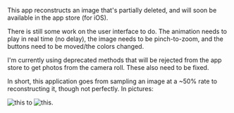 

This app reconstructs an image that's partially deleted, and will soon be
available in the app store (for iOS).

There is still some work on the user interface to do. The animation needs to
play in real time (no delay), the image needs to be pinch-to-zoom, and the
buttons need to be moved/the colors changed. 

I'm currently using deprecated methods that will be rejected from the app store
to get photos from the camera roll. These also need to be fixed.

In short, this application goes from sampling an image at a ~50% rate to
reconstructing it, though not perfectly. In pictures: 

![this][sample] to ![this][finished].

[finished]:https://raw.github.com/scottsievert/UROPv6/master/50reconstruct.png
[sample]:https://raw.github.com/scottsievert/UROPv6/master/50sample-cropped.png


